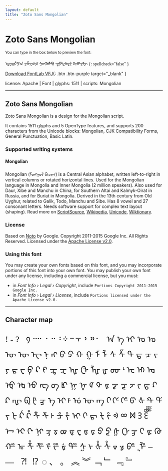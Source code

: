 ```yaml
---
layout: default
title: "Zoto Sans Mongolian"
---
```


# Zoto Sans Mongolian

<small>You can type in the box below to preview the font:</small>

<div contenteditable="true" class="texteditor" style="font-family: 'Zoto Sans Mongolian';">
ᡙᡇᠷᡬᢃᠠ ᢖᠱᠽᠩᡞᡏ ᢢᠬᢙᡮᠫᠥ ᠼᢨᠾᠰᢎᡲ ᢉᢛᢝᢋᠮᡓ
{: spellcheck="false" }
</div>

[Download FontLab VFJ](https://downgit.github.io/#/home?url=https://github.com/fontlabcom/getgo-fonts/blob/main/getgo-fonts/apache/zotosans/zotosans-mongolian.vfj){: .btn .btn-purple target="_blank" }

license: Apache \| Font \| glyphs: 1511 \| scripts: Mongolian

---


## Zoto Sans Mongolian

Zoto Sans Mongolian is a design for the Mongolian script.

It contains 1511 glyphs and 5 OpenType features, and supports 200 characters from the Unicode blocks: Mongolian, CJK Compatibility Forms, General Punctuation, Basic Latin.


### Supported writing systems


#### Mongolian

Mongolian (ᠮᠣᠩᠭᠣᠯ ᠪᠢᠴᠢᠭ) is a Central Asian alphabet, written left-to-right in vertical columns or rotated horizontal lines. Used for the Mongolian language in Mongolia and Inner Mongolia (2 million speakers). Also used for Daur, Xibe and Manchu in China, for Southern Altai and Kalmyk-Oirat in Russia, and for Buriat in Mongolia. Derived in the 13th century from Old Uyghur, related to Galik, Todo, Manchu and Sibe. Has 8 vowel and 27 consonant letters. Needs software support for complex text layout (shaping). Read more on [ScriptSource](https://scriptsource.org/scr/Mong), [Wikipedia](https://en.wikipedia.org/wiki/ISO_15924:Mong), [Unicode](https://www.unicode.org/versions/Unicode13.0.0/ch13.pdf#G27803), [Wiktionary](https://en.wiktionary.org/wiki/Category:Uyghurjin_script).


### License

Based on [Noto](https://github.com/notofonts) by Google. Copyright 2011-2015 Google Inc. All Rights Reserved. Licensed under the [Apache License v2.0](https://www.apache.org/licenses/LICENSE-2.0.txt).

### Using this font

You may create your own fonts based on this font, and you may incorporate portions of this font into your own font. You may publish your own font under any license, including a commercial license, but you must:

- in _Font Info › Legal › Copyright_, include `Portions Copyright 2011-2015 Google Inc.`
- in _Font Info › Legal › License_, include `Portions licensed under the Apache License v2.0.`


---

## Character map

<div style="font-family: 'Zoto Sans Mongolian'; font-size: 2em;">
! - ?   ᠀ ᠁ ᠂ ᠃ ᠄ ᠅ ᠆ ᠇ ᠈ ᠉ ᠊ ᠋ ᠌ ᠍ ᠠ ᠡ ᠢ ᠣ ᠤ ᠥ ᠦ ᠧ ᠨ ᠩ ᠪ ᠫ ᠬ ᠭ ᠮ ᠯ ᠰ ᠱ ᠲ ᠳ ᠴ ᠵ ᠶ ᠷ ᠸ ᠹ ᠺ ᠻ ᠼ ᠽ ᠾ ᠿ ᡀ ᡁ ᡂ ᡃ ᡄ ᡅ ᡆ ᡇ ᡈ ᡉ ᡊ ᡋ ᡌ ᡍ ᡎ ᡏ ᡐ ᡑ ᡒ ᡓ ᡔ ᡕ ᡖ ᡗ ᡘ ᡙ ᡚ ᡛ ᡜ ᡝ ᡞ ᡟ ᡠ ᡡ ᡢ ᡣ ᡤ ᡥ ᡦ ᡧ ᡨ ᡩ ᡪ ᡫ ᡬ ᡭ ᡮ ᡯ ᡰ ᡱ ᡲ ᡳ ᡴ ᡵ ᡶ ᡷ ᢀ ᢁ ᢂ ᢃ ᢄ ᢅ ᢆ ᢇ ᢈ ᢉ ᢊ ᢋ ᢌ ᢍ ᢎ ᢏ ᢐ ᢑ ᢒ ᢓ ᢔ ᢕ ᢖ ᢗ ᢘ ᢙ ᢚ ᢛ ᢜ ᢝ ᢞ ᢟ ᢠ ᢡ ᢢ ᢣ ᢤ ᢥ ᢦ ᢧ ᢨ ᢩ ᢪ – —   ⁈ ⁉ ◌ 、 。 ︽ ︾ ﹁ ﹂ ﹃ ﹄
</div>

